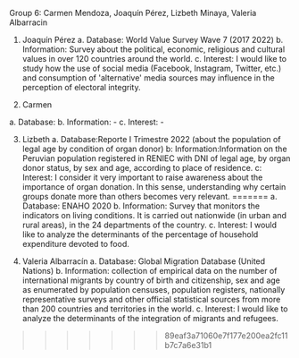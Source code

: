 Group 6: Carmen Mendoza, Joaquín Pérez, Lizbeth Minaya, Valeria Albarracin

1. Joaquín Pérez
a. Database: World Value Survey Wave 7 (2017 2022)
b. Information: Survey about the political, economic, religious and cultural values in over 120 countries around the world. 
c. Interest: I would like to study how the use of social media (Facebook, Instagram, Twitter, etc.) and consumption of 'alternative' media sources may influence in the perception of electoral integrity.

2. Carmen

a. Database:
b. Information: -
c. Interest: -


3. Lizbeth 
a. Database:Reporte I Trimestre 2022 (about the population of legal age by condition of organ donor)
b: Information:Information on the Peruvian population registered in RENIEC with DNI of legal age, by organ donor status, by sex and age, according to place of residence.
c: Interest: I consider it very important to raise awareness about the importance of organ donation. In this sense, understanding why certain groups donate more than others becomes very relevant.
=======
a. Database: ENAHO 2020
b. Information: Survey that monitors the indicators on living conditions. It is carried out nationwide (in urban and rural areas), in the 24 departments of the country.
c. Interest: I would like to analyze the determinants of the percentage of household expenditure devoted to food.

3. Valeria Albarracín
a. Database: Global Migration Database (United Nations)
b. Information: collection of empirical data on the number of international migrants by country of birth and citizenship, sex and age as enumerated by population censuses, population registers, nationally representative surveys and other official statistical sources from more than 200 countries and territories in the world.
c. Interest: I would like to analyze the determinants of the integration of migrants and refugees.

>>>>>>> 89eaf3a71060e7f177e200ea2fc11b7c7a6e31b1
